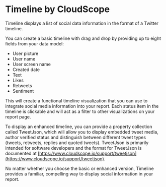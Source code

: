 # Timeline by CloudScope
Timeline displays a list of social data information in the format of a Twitter timeline.

You can create a basic timeline with drag and drop by providing up to eight fields from your data model:

* User picture
* User name
* User screen name
* Created date
* Text
* Likes
* Retweets
* Sentiment

This will create a functional timeline visualization that you can use to integrate social media information into your report. Each status item in the timeline is clickable and will act as a filter to other visualizations on your report page.

To display an enhanced timeline, you can provide a property collection called TweetJson, which will allow you to display embedded tweet media, author verified status and distinguish between different tweet types (tweets, retweets, replies and quoted tweets). TweetJson is primarily intended for software developers and the format for TweetJson is documented at [https://www.cloudscope.io/support/tweetjson](https://www.cloudscope.io/support/tweetjson).

No matter whether you choose the basic or enhanced version, Timeline provides a familiar, compelling way to display social information in your report.
